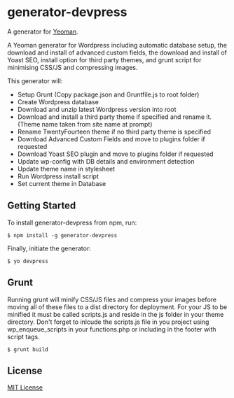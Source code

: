# generator-devpress

A generator for [Yeoman](http://yeoman.io).

A Yeoman generator for Wordpress including automatic database setup, the download and install of advanced custom fields, the download and install of Yoast SEO, install option for third party themes, and grunt script for minimising CSS/JS and compressing images.

This generator will:

* Setup Grunt (Copy package.json and Gruntfile.js to root folder)
* Create Wordpress database
* Download and unzip latest Wordpress version into root
* Download and install a third party theme if specified and rename it. (Theme name taken from site name at prompt)
* Rename TwentyFourteen theme if no third party theme is specified
* Download Advanced Custom Fields and move to plugins folder if requested
* Download Yoast SEO plugin and move to plugins folder if requested
* Update wp-config with DB details and environment detection
* Update theme name in stylesheet
* Run Wordpress install script
* Set current theme in Database

## Getting Started

To install generator-devpress from npm, run:

```
$ npm install -g generator-devpress
```

Finally, initiate the generator:

```
$ yo devpress
```
## Grunt

Running grunt will minify CSS/JS files and compress your images before moving all of these files to a dist directory for deployment.
For your JS to be minified it must be called scripts.js and reside in the js folder in your theme directory. Don't forget to inlcude the scripts.js file in you project using wp_enqueue_scripts in your functions.php or including in the footer with script tags.

```
$ grunt build
```
## License

[MIT License](http://en.wikipedia.org/wiki/MIT_License)
